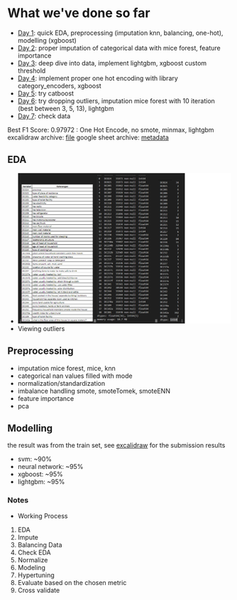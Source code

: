 # What we've done so far

- [Day 1](/comp/day1/): quick EDA, preprocessing (imputation knn, balancing, one-hot), modelling (xgboost)
- [Day 2](/comp/day2/): proper imputation of categorical data with mice forest, feature importance
- [Day 3](/comp/day3/): deep dive into data, implement lightgbm, xgboost custom threshold
- [Day 4](/comp/day4/): implement proper one hot encoding with library category_encoders, xgboost
- [Day 5](/comp/day5/): try catboost
- [Day 6](/comp/day6/): try dropping outliers, imputation mice forest with 10 iteration (best between 3, 5, 13), lightgbm
- [Day 7](/comp/day7/): check data

Best F1 Score: 0.97972 : One Hot Encode, no smote, minmax, lightgbm
excalidraw archive: [file](gammafest.excalidraw)
google sheet archive: [metadata](https://docs.google.com/spreadsheets/d/1vWXQrRzFhNiwGbiuG8T5AQgqjREpp0Py/edit?usp=sharing&ouid=110574323835189930517&rtpof=true&sd=true)

## EDA

- ![eda](img/eda.png)
- Viewing outliers

## Preprocessing

- imputation mice forest, mice, knn
- categorical nan values filled with mode
- normalization/standardization
- imbalance handling smote, smoteTomek, smoteENN
- feature importance
- pca

## Modelling

the result was from the train set, see [excalidraw](gammafest.excalidraw) for the submission results

- svm: ~90%
- neural network: ~95%
- xgboost: ~95%
- lightgbm: ~95%

### Notes

- Working Process

1. EDA
2. Impute
3. Balancing Data
4. Check EDA
5. Normalize
6. Modeling
7. Hypertuning
8. Evaluate based on the chosen metric
9. Cross validate
